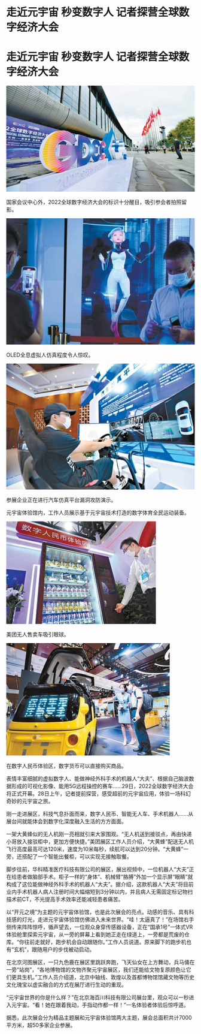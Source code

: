 # 走近元宇宙 秒变数字人 记者探营全球数字经济大会


# 走近元宇宙 秒变数字人 记者探营全球数字经济大会

![img](165899221013690.jpg)

国家会议中心外，2022全球数字经济大会的标识十分醒目，吸引参会者拍照留影。

![img](1658991013302.jpg)

OLED全息虚拟人仿真程度令人惊叹。

![img](1658991013872.jpg)

参展企业正在进行汽车仿真平台漏洞攻防演示。

元宇宙体验馆内，工作人员展示基于元宇宙技术打造的数字体育全民运动装备。

![img](1658991013138.jpg)

美团无人售卖车吸引眼球。

![img](1658991013557.jpg)

在数字人民币体验区，数字货币可以直接购买商品。

表情丰富细腻的虚拟数字人、能做神经外科手术的机器人“大夫”、根据自己脑波数据形成的可视化影像、能用5G远程操控的赛车……29日，2022全球数字经济大会将正式开幕。28日上午，记者提前探营，感受超前的元宇宙应用，体验一场科幻奇妙的元宇宙之旅。

刚一走进展区，科技气息扑面而来，数字人民币、智能无人车、手术机器人……从展台间就能体会到数字化深度融入生活的方方面面。

一架大黄蜂似的无人机刚一亮相就引来大家围观。“无人机送到接驳点，再由快递小哥放入接驳柜中，更加方便快捷。”美团展区工作人员介绍，“大黄蜂”配送无人机飞行高度最高可达120米，速度为10米每秒，续航可以达到20分钟。“大黄蜂”一旁，还搭配了一个智能出餐柜，可以实现无接触取餐。

脚步往前，华科精准医疗科技有限公司的展区，展出视频中，一位机器人“大夫”正在给患者做脑部手术。柜子一样的“身体”、机械臂“胳膊”外加一个显示屏“眼睛”就构成了这位能做神经外科手术的机器人“大夫”。据介绍，这款机器人“大夫”将目前业内手术机器人病人注册时间大幅缩短到3分钟以内，并且病人无需固定标记物扫描术前CT，不光提高手术效率还能减轻患者痛苦。

以“开元之境”为主题的元宇宙体验馆，也是此次展会的亮点。动感的音乐、具有科技感的灯光，走进元宇宙体验馆仿佛进入未来世界。“哇！太逼真了！”在场馆右手侧传来阵阵惊呼，循声望去，一位观众身穿传感器设备，正在“国承1号”一体式VR体验舱里探索元宇宙，从一旁的屏幕上看到她正走在绿道上，一旁都是荒废的仓库。“你往前走就好，跑步机会自动跟随你。”工作人员说道。原来脚下的跑步机也有“玄机”，跟随用户的步伐被动启动。

在北京河图展区，一只九色鹿在展区里跳跃奔跑，飞天仙女在上方舞动，兵马俑在一旁“站岗”，“各地博物馆的文物齐聚元宇宙展区，我们还能给文物复原颜色让它们更具生机。”工作人员介绍道，北京中轴线、敦煌以及首都博物馆馆藏文物等历史文化瑰宝以虚实融合的方式在展厅进行生动的重现。

“元宇宙世界的你是什么样？”在北京海百川科技有限公司展台里，观众可以一秒进入元宇宙。“看！她在跟着我动，手指动作都一样！”一名体验者体验后惊呼道。

据悉，此次展会分为精品主题展和元宇宙体验馆两大主题，展会总面积共计7000平方米，超50多家企业参展。
